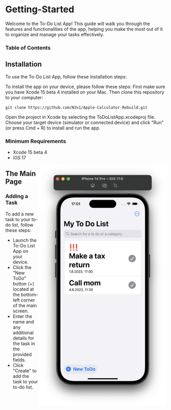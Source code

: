# Getting-Started
<!--<img align="right"  width="100" src="https://media.giphy.com/media/M9gbBd9nbDrOTu1Mqx/giphy.gif"></a>-->
Welcome to the To-Do List App! This guide will walk you through the features and functionalities of the app, helping you make the most out of it to organize and manage your tasks effectively.

### Table of Contents


## Installation
To use the To-Do List App, follow these installation steps:

To install the app on your device, please follow these steps: First make sure you have Xcode 15 beta 4 installed on your Mac. Then clone this repository to your computer:

``` 
git clone https://github.com/N3v1/Apple-Calculator-Rebuild.git
```

Open the project in Xcode by selecting the ToDoListApp.xcodeproj file.
Choose your target device (simulator or connected device) and click "Run" (or press Cmd + R) to install and run the app.

### Minimum Requirements
- Xcode 15 beta 4
- iOS 17
  
<img align="right" width="400" src="Reminder.png"></a>
## The Main Page

### Adding a Task
To add a new task to your to-do list, follow these steps:

- Launch the To-Do List App on your device.
- Click the "New ToDo" button (+) located at the bottom-left corner of the main screen.
- Enter the name and any additional details for the task in the provided fields.
- Click "Create" to add the task to your to-do list.
